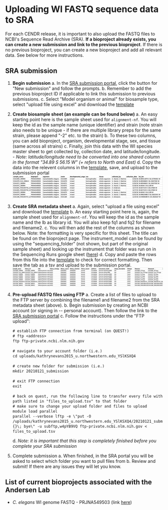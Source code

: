 # Uploading WI FASTQ sequence data to SRA

For each CENDR release, it is important to also upload the FASTQ files to NCBI's Sequence Read Archive (SRA). **If a bioproject already exists, you can create a new submission and link to the previous bioproject**. If there is no previous bioproject, you can create a new bioproject and add all relevant data. See below for more instructions.

## SRA submission

1. **Begin submission**
    a. In the [SRA submission portal](https://submit.ncbi.nlm.nih.gov/subs/sra/), click the button for "New submission" and follow the prompts.
    b. Remember to add the previous bioproject ID if applicable to link this submission to previous submissions.
    c. Select "Model organism or animal" for biosample type, select "upload file using excel" and download the [template](https://www.ncbi.nlm.nih.gov/biosample/docs/templates/packages/Model.organism.animal.1.0.xlsx)
2. **Create biosample sheet (an example can be found below)**
    a. An easy starting point here is the sample sheet used for `alignment-nf`. You will keep the id as the sample name (unique identifier) and strain (note strain also needs to be unique - if there are multiple library preps for the same strain, please append "-2" etc. to the strain)
    b. To these two columns, you can add bioproject, organism, developmental stage, sex, and tissue (same across all strains)
    c. Finally, join this data with the WI species master sheet to get collected by, collection date, and latitude/longitude.
        - *Note: latitude/longitude need to be converted into one shared column in the format "34.89 S 56.15 W" (+ refers to North and East)*
    d. Copy the data into the relevent columns in the [template](https://www.ncbi.nlm.nih.gov/biosample/docs/templates/packages/Model.organism.animal.1.0.xlsx), save, and upload to the submission portal
![](img/sra_biosample.png)
3. **Create SRA metadata sheet**
    a. Again, select "upload a file using excel" and download the [template](https://ftp-trace.ncbi.nlm.nih.gov/sra/metadata_table/SRA_metadata.xlsx)
    b. An easy starting point here is, again, the sample sheet used for `alignment-nf`. You will keep the id as the sample name and the lb as library id. You will also keep fq1 and fq2 for filename and filename2.
    c. You will then add the rest of the columns as shown below. Note: the formatting is very specific for this sheet. The title can be found on the bioproject page. The instrument_model can be found by using the "sequencing_folder" (not shown, but part of the original sample sheet) and looking up the instrument that folder was run on in the Sequencing Runs google sheet ([here](https://docs.google.com/spreadsheets/d/1CpSpzU1p-WtGKIMBK99DL5AeZb-A8QrHPuLkM_fAuEY/edit#gid=0))
    d. Copy and paste the rows from this file into the [template](https://ftp-trace.ncbi.nlm.nih.gov/sra/metadata_table/SRA_metadata.xlsx) to check for correct formatting. Then save the tab as a tsv and upload to the submission portal.
![](img/sra_metadata.png)
3. **Pre-upload FASTQ files using FTP**
    a. Create a list of files to upload to the FTP server by combining the filename1 and filename2 from the SRA metadata sheet (above).
    b. Begin submission by creating an NCBI account (or signing in -- personal account). Then follow the link to the [SRA submission portal](https://submit.ncbi.nlm.nih.gov/subs/sra/)
    c. Follow the instructions under the "FTP upload":

    ```
    # establish FTP connection from terminal (on QUEST!)
    # ftp <address>
    ftp ftp-private.ncbi.nlm.nih.gov

    # navigate to your account folder (i.e.)
    cd uploads/kathrynevans2015_u.northwestern.edu_YSlKSXQ4

    # create new folder for submission (i.e.)
    mkdir 20210121_submission

    # exit FTP connection
    exit

    # back on quest, run the following line to transfer every file with path listed in "files_to_upload.tsv" to that folder
    # make sure to change your upload folder and files to upload
    module load parallel
    parallel --verbose lftp -e \"put -O /uploads/kathrynevans2015_u.northwestern.edu_YSlKSXQ4/20210121_submission {}\; bye\" -u subftp,w4pYB9VQ ftp-private.ncbi.nlm.nih.gov < files_to_upload.tsv
    ```
    
    d. *Note: it is important that this step is completely finished before you complete your SRA submission*
4. Complete submission
    a. When finished, in the SRA portal you will be asked to select which folder you want to pull files from
    b. Review and submit! If there are any issues they will let you know.

## List of current bioprojects associated with the Andersen Lab
* *C. elegans* WI genome FASTQ - PRJNA549503 (link [here](https://trace.ncbi.nlm.nih.gov/Traces/study/?acc=SRP201794&o=acc_s%3Aa))